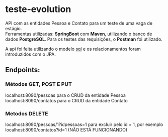 # teste-evolution
API com as entidades Pessoa e Contato para um teste de uma vaga de estágio. </br>
Ferramentas utilizadas: **SpringBoot** com **Maven**, utilizando o banco de dados **PostgreSQL**. Para os testes das requisições, o **Postman** foi utilizado.

A api foi feita utilizando o modelo <a href="https://github.com/hideki-abe/teste-evolution/blob/master/anexos/sql.sql">sql</a> e os relacionamentos foram introduzidos com o JPA.

## Endpoints: 

### Métodos GET, POST E PUT
localhost:8090/pessoas para o CRUD da entidade Pessoa </br>
localhost:8090/contatos para o CRUD da entidade Contato </br>

### Metodos DELETE
localhost:8090/pessoas/1?idpessoas=1 para excluir pelo id = 1, por exemplo </br>
localhost:8090/contatos?id=1 (NÃO ESTÁ FUNCIONANDO)
